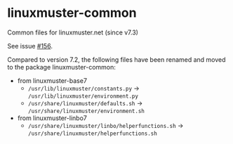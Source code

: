 # linuxmuster-common
Common files for linuxmuster.net (since v7.3)

See issue [#156](https://github.com/linuxmuster/linuxmuster-base7/issues/156).

Compared to version 7.2, the following files have been renamed and moved to the package linuxmuster-common:

* from linuxmuster-base7
  * `/usr/lib/linuxmuster/constants.py` -> `/usr/lib/linuxmuster/environment.py`
  * `/usr/share/linuxmuster/defaults.sh` -> `/usr/share/linuxmuster/environment.sh`
* from linuxmuster-linbo7
  * `/usr/share/linuxmuster/linbo/helperfunctions.sh` -> `/usr/share/linuxmuster/helperfunctions.sh`
